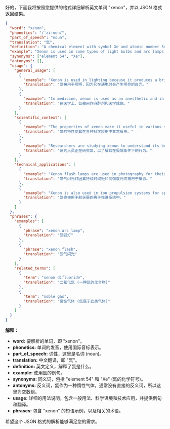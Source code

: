好的，下面我将按照您提供的格式详细解析英文单词 "xenon"，并以 JSON 格式返回结果。

```json
{
  "word": "xenon",
  "phonetics": "/ˈziːnɒn/",
  "part_of_speech": "noun",
  "translation": "氙",
  "definition": "A chemical element with symbol Xe and atomic number 54. It is a colorless, odorless, and generally inert noble gas found in trace amounts in the Earth's atmosphere.",
  "example": "Xenon is used in some types of light bulbs and arc lamps.",
  "synonyms": ["element 54", "Xe"],
  "antonyms": [],
  "usage": {
    "general_usage": [
      {
        "example": "Xenon is used in lighting because it produces a bright white light when electricity is passed through it.",
        "translation": "氙被用于照明，因为它在通电时会产生明亮的白光。"
      },
      {
        "example": "In medicine, xenon is used as an anesthetic and in medical imaging.",
        "translation": "在医学上，氙被用作麻醉剂和医学成像。"
      }
    ],
    "scientific_context": [
      {
        "example": "The properties of xenon make it useful in various scientific applications.",
        "translation": "氙的特性使其在各种科学应用中非常有用。"
      },
      {
        "example": "Researchers are studying xenon to understand its behavior under extreme conditions.",
        "translation": "研究人员正在研究氙，以了解其在极端条件下的行为。"
      }
    ],
    "technical_applications": [
      {
        "example": "Xenon flash lamps are used in photography for their short duration and high intensity light.",
        "translation": "氙气闪光灯因其持续时间短和高强度光而被用于摄影。"
      },
      {
        "example": "Xenon is also used in ion propulsion systems for spacecraft.",
        "translation": "氙也被用于航天器的离子推进系统中。"
      }
    ]
  },
  "phrases": {
    "examples": [
      {
        "phrase": "xenon arc lamp",
        "translation": "氙弧灯"
      },
      {
        "phrase": "xenon flash",
        "translation": "氙气闪光"
      }
    ],
    "related_terms": [
      {
        "term": "xenon difluoride",
        "translation": "二氟化氙 (一种氙的化合物)"
      },
      {
        "term": "noble gas",
        "translation": "惰性气体 (氙属于此类气体)"
      }
    ]
  }
}
```

**解释：**

*   **word:**  要解析的单词，即 "xenon"。
*   **phonetics:**  单词的发音，使用国际音标表示。
*   **part\_of\_speech:**  词性，这里是名词 (noun)。
*   **translation:**  中文翻译，即 "氙"。
*   **definition:**  英文定义，解释了氙是什么。
*   **example:**  使用氙的例句。
*   **synonyms:**  同义词，包括 "element 54" 和 "Xe" (氙的化学符号)。
*   **antonyms:**  反义词，氙作为一种惰性气体，通常没有直接的反义词，所以这里为空数组。
*   **usage:** 详细的用法说明，包含一般用法、科学语境和技术应用，并提供例句和翻译。
*   **phrases:**  包含 "xenon" 的短语示例，以及相关的术语。

希望这个 JSON 格式的解析能够满足您的需求。
 